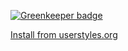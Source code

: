 
[![Greenkeeper badge](https://badges.greenkeeper.io/Nullizer/bilibili-morewide.svg)](https://greenkeeper.io/)

[Install from userstyles.org](https://userstyles.org/styles/147281/bilibili-morewide)
